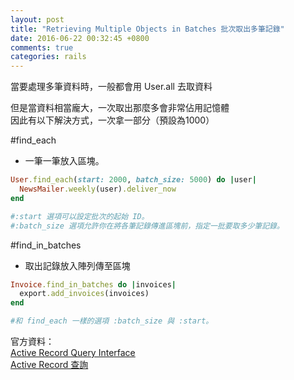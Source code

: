 ```yaml
---
layout: post
title: "Retrieving Multiple Objects in Batches 批次取出多筆記錄"
date: 2016-06-22 00:32:45 +0800
comments: true
categories: rails
---
```


當要處理多筆資料時，一般都會用 User.all 去取資料  

<!-- more -->

但是當資料相當龐大，一次取出那麼多會非常佔用記憶體  
因此有以下解決方式，一次拿一部分（預設為1000）

#find_each

* 一筆一筆放入區塊。

```ruby
User.find_each(start: 2000, batch_size: 5000) do |user|
  NewsMailer.weekly(user).deliver_now
end

#:start 選項可以設定批次的起始 ID。
#:batch_size 選項允許你在將各筆記錄傳進區塊前，指定一批要取多少筆記錄。
```

#find_in_batches

* 取出記錄放入陣列傳至區塊

```ruby
Invoice.find_in_batches do |invoices|
  export.add_invoices(invoices)
end

#和 find_each 一樣的選項 :batch_size 與 :start。
```

官方資料：  
[Active Record Query Interface](http://guides.rubyonrails.org/active_record_querying.html)  
[Active Record 查詢](http://rails.ruby.tw/active_record_querying.html)
